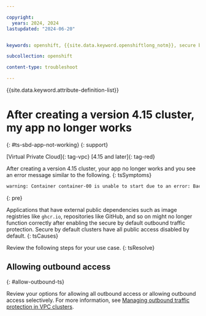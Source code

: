 ```yaml
---

copyright: 
  years: 2024, 2024
lastupdated: "2024-06-20"


keywords: openshift, {{site.data.keyword.openshiftlong_notm}}, secure by default, app not working, {{site.data.keyword.openshiftlong_notm}}, outbound traffic protection, 4.15, 1.30

subcollection: openshift

content-type: troubleshoot

---
```


{{site.data.keyword.attribute-definition-list}}


# After creating a version 4.15 cluster, my app no longer works
{: #ts-sbd-app-not-working}
{: support}

[Virtual Private Cloud]{: tag-vpc}
[4.15 and later]{: tag-red}

After creating a version 4.15 cluster, your app no longer works and you see an error message similar to the following.
{: tsSymptoms}

```sh
warning: Container container-00 is unable to start due to an error: Back-off pulling image "registry.redhat.io/rhel8/support-tools"
```
{: pre}


Applications that have external public dependencies such as image registries like `ghcr.io`, repositories like GitHub, and so on might no longer function correctly after enabling the secure by default outbound traffic protection. Secure by default clusters have all public access disabled by default.
{: tsCauses}


Review the following steps for your use case.
{: tsResolve}

## Allowing outbound access
{: #allow-outbound-ts}

Review your options for allowing all outbound access or allowing outbound access selectively. For more information, see [Managing outbound traffic protection in VPC clusters](/docs/openshift?topic=openshift-sbd-allow-outbound).

